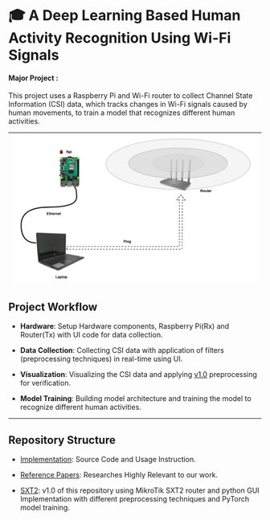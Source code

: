 # 🎓 A Deep Learning Based Human Activity Recognition Using Wi-Fi Signals
#### Major Project :

This project uses a Raspberry Pi and Wi-Fi router to collect Channel State Information (CSI) data, which tracks changes in Wi-Fi signals caused by human movements, to train a model that recognizes different human activities.

| ![Image 1](./Implementation/Setup/setup.png)  |
|:---------------------------------------------:|

## Project Workflow

- **Hardware**: Setup Hardware components, Raspberry Pi(Rx) and Router(Tx) with UI code for data collection.

- **Data Collection**: Collecting CSI data with application of filters (preprocessing techniques) in real-time using UI.

- **Visualization**: Visualizing the CSI data and applying [v1.0](https://github.com/xaxm007/WiFi-CSI-HAR/tree/sxt2) preprocessing for verification.

- **Model Training**: Building model architecture and training the model to recognize different human activities.

---

## Repository Structure

<!-- - [Documents](./Documents/): Project Report & Presentation. -->

- [Implementation](./Implementation/): Source Code and Usage Instruction.

- [Reference Papers](./Reference%20Papers/): Researches Highly Relevant to our work.

- [SXT2](https://github.com/xaxm007/WiFi-CSI-HAR/tree/sxt2): v1.0 of this repository using MikroTik SXT2 router and python GUI Implementation with different preprocessing techniques and PyTorch model training.
